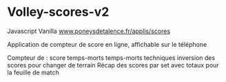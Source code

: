 # Volley-scores-v2

Javascript Vanilla
www.poneysdetalence.fr/applis/scores

Application de compteur de score en ligne, affichable sur le téléphone

Compteur de :
  score
  temps-morts
  temps-morts techniques
  inversion des scores pour changer de terrain
  Récap des scores par set avec totaux pour la feuille de match
